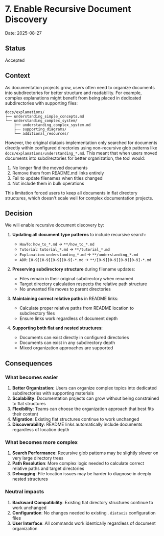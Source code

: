 # 7. Enable Recursive Document Discovery

Date: 2025-08-27

## Status

Accepted

## Context

As documentation projects grow, users often need to organize documents into subdirectories for better structure and readability. For example, complex explanations might benefit from being placed in dedicated subdirectories with supporting files:

```text
docs/explanations/
├── understanding_simple_concepts.md
└── understanding_complex_system/
    ├── understanding_complex_system.md
    ├── supporting_diagrams/
    └── additional_resources/
```

However, the original diataxis implementation only searched for documents directly within configured directories using non-recursive glob patterns like `docs/explanations/understanding_*.md`. This meant that when users moved documents into subdirectories for better organization, the tool would:

1. No longer find the moved documents
2. Remove them from README.md links entirely
3. Fail to update filenames when titles changed
4. Not include them in bulk operations

This limitation forced users to keep all documents in flat directory structures, which doesn't scale well for complex documentation projects.

## Decision

We will enable recursive document discovery by:

1. **Updating all document type patterns** to include recursive search:
   - `HowTo`: `how_to_*.md` → `**/how_to_*.md`
   - `Tutorial`: `tutorial_*.md` → `**/tutorial_*.md`
   - `Explanation`: `understanding_*.md` → `**/understanding_*.md`
   - `ADR`: `[0-9][0-9][0-9][0-9]-*.md` → `**/[0-9][0-9][0-9][0-9]-*.md`

2. **Preserving subdirectory structure** during filename updates:
   - Files remain in their original subdirectory when renamed
   - Target directory calculation respects the relative path structure
   - No unwanted file moves to parent directories

3. **Maintaining correct relative paths** in README links:
   - Calculate proper relative paths from README location to subdirectory files
   - Ensure links work regardless of document depth

4. **Supporting both flat and nested structures**:
   - Documents can exist directly in configured directories
   - Documents can exist in any subdirectory depth
   - Mixed organization approaches are supported

## Consequences

### What becomes easier

1. **Better Organization**: Users can organize complex topics into dedicated subdirectories with supporting materials
2. **Scalability**: Documentation projects can grow without being constrained to flat structures
3. **Flexibility**: Teams can choose the organization approach that best fits their content
4. **Migration**: Existing flat structures continue to work unchanged
5. **Discoverability**: README links automatically include documents regardless of location depth

### What becomes more complex

1. **Search Performance**: Recursive glob patterns may be slightly slower on very large directory trees
2. **Path Resolution**: More complex logic needed to calculate correct relative paths and target directories
3. **Debugging**: File location issues may be harder to diagnose in deeply nested structures

### Neutral impacts

1. **Backward Compatibility**: Existing flat directory structures continue to work unchanged
2. **Configuration**: No changes needed to existing `.diataxis` configuration files
3. **User Interface**: All commands work identically regardless of document organization
